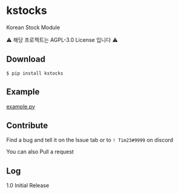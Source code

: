 # kstocks

Korean Stock Module

⚠ 해당 프로젝트는 AGPL-3.0 License 입니다 ⚠

## Download

```shell
$ pip install kstocks
```

## Example

[example.py](/example.py)

## Contribute

Find a bug and tell it on the Issue tab or to `! Tim23#9999` on discord

You can also Pull a request

## Log

1.0 Initial Release
